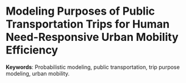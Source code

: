 # Modeling Purposes of Public Transportation Trips for Human Need-Responsive Urban Mobility Efficiency

**Keywords**: Probabilistic modeling, public transportation, trip purpose modeling, urban mobility.

